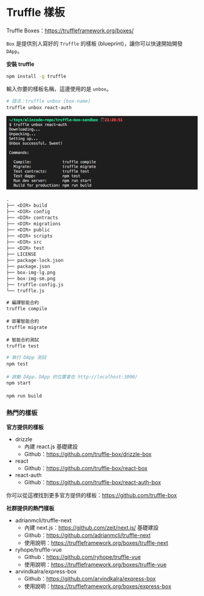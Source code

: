# Truffle 樣板

Truffle Boxes：<https://truffleframework.org/boxes/>

`Box` 是提供別人寫好的 `Truffle` 的樣板 (blueprint)，讓你可以快速開始開發 `DApp`。

**安裝 truffle**

```sh
npm install -g truffle
```

輸入你要的樣板名稱，這邊使用的是 `unbox`。

```sh
# 語法：truffle unbox [box-name]
truffle unbox react-auth
```

![](assets/truffle/unbox.png)

```
.
├── <DIR> build
├── <DIR> config
├── <DIR> contracts
├── <DIR> migrations
├── <DIR> public
├── <DIR> scripts
├── <DIR> src
├── <DIR> test
├── LICENSE
├── package-lock.json
├── package.json
├── box-img-lg.png
├── box-img-sm.png
├── truffle-config.js
└── truffle.js
```

```
# 編譯智能合約
truffle compile

# 部署智能合約
truffle migrate

# 智能合約測試
truffle test
```

```sh
# 執行 DApp 測試
npm test

# 啟動 DApp，DApp 的位置會在 http://localhost:3000/
npm start

npm run build
```

### 熱門的樣板

**官方提供的樣板**

* drizzle
  * 內建 react.js 基礎建設
  * Github：<https://github.com/truffle-box/drizzle-box>
* react
  * Github：<https://github.com/truffle-box/react-box>
* react-auth
  * Github：<https://github.com/truffle-box/react-auth-box>

你可以從這裡找到更多官方提供的樣板：<https://github.com/truffle-box>

<!-- * devcon4：<https://github.com/truffle-box/devcon4-box> -->

**社群提供的熱門樣板**

* adrianmcli/truffle-next
  * 內建 next.js：<https://github.com/zeit/next.js/> 基礎建設
  * Github：<https://github.com/adrianmcli/truffle-next>
  * 使用說明：<https://truffleframework.org/boxes/truffle-next>
* ryhope/truffle-vue
  * Github：<https://github.com/ryhope/truffle-vue>
  * 使用說明：<https://truffleframework.org/boxes/truffle-vue>
* arvindkalra/express-box
  * Github：<https://github.com/arvindkalra/express-box>
  * 使用說明：<https://truffleframework.org/boxes/express-box>